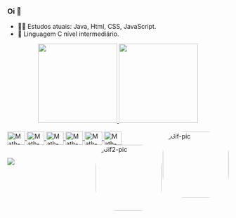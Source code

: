### Oi :robot:	

- :mage_man:	 Estudos atuais: Java, Html, CSS, JavaScript.
- :panda_face:		Linguagem C nível intermediário.

<div align="center">
  <a href="https://github.com/Theuz6">
  <img height="180em" src="https://github-readme-stats.vercel.app/api?username=Theuz6&show_icons=true&theme=dark&include_all_commits=true&count_private=true"/>
  <img height="180em" src="https://github-readme-stats.vercel.app/api/top-langs/?username=Theuz6&layout=compact&langs_count=7&theme=dark"/>
</div>
  <div style="display: inline_block"><br>
  <img align="center" alt="Math-Js" height="30" width="40" src="https://cdn.jsdelivr.net/gh/devicons/devicon/icons/javascript/javascript-original.svg">
  <img align="center" alt="Math-HTML" height="30" width="40" src="https://cdn.jsdelivr.net/gh/devicons/devicon/icons/html5/html5-original.svg">
  <img align="center" alt="Math-CSS" height="30" width="40" src="https://cdn.jsdelivr.net/gh/devicons/devicon/icons/css3/css3-original.svg">
  <img align="center" alt="Math-C" height="30" width="40" src="https://cdn.jsdelivr.net/gh/devicons/devicon/icons/c/c-original.svg">
  <img align="center" alt="Math-Java" height="30" width="40" src="https://cdn.jsdelivr.net/gh/devicons/devicon/icons/java/java-original.svg">
  <img align="center" alt="Math-VSC"  height="30" width="40" src="https://cdn.jsdelivr.net/gh/devicons/devicon/icons/vscode/vscode-original.svg">
     <img align="right" alt="Gif-pic" height="150" style="border-radius:50px;" src="https://art.ngfiles.com/images/2010000/2010873_zorropa_black-mage-supreme-victory.gif?f1628732790">
     <img align="right" alt="Gif2-pic" height="150" style="border-radius:50px;" src="https://static.wikia.nocookie.net/mugen/images/7/77/GudineBMS7_6.gif/revision/latest/scale-to-width-down/212?cb=20160528223456">
    </div>
  

  
  ##
  
  <div>
   
  <a href="https://instagram.com/theuz_lz" target="_blank"><img src="https://img.shields.io/badge/-Instagram-%23E4405F?style=for-the-badge&logo=instagram&logoColor=white" target="_blank"></a> 
  </div>
 
